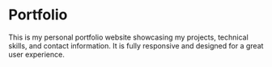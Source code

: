 # Portfolio
This is my personal portfolio website showcasing my projects, technical skills, and contact information. It is fully responsive and designed for a great user experience.

